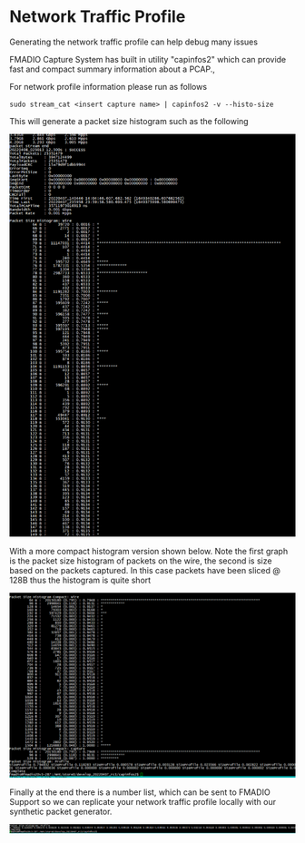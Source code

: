 # Network Traffic Profile

Generating the network traffic profile can help debug many issues

FMADIO Capture System has built in utility "capinfos2" which can provide fast and compact summary information about a PCAP.,

For network profile information please run as follows

```
sudo stream_cat <insert capture name> | capinfos2 -v --histo-size
```

This will generate a packet size histogram such as the following

![FMADIO Network Packet Size Histogram Full](<../.gitbook/assets/image (123).png>)

With a more compact histogram version shown below. Note the first graph is the packet size histogram of packets on the wire, the second is size based on the packets captured. In this case packets have been sliced @ 128B thus the histogram is quite short

![FMADIO Network Packet Size Histogram Compact](<../.gitbook/assets/image (127).png>)

Finally at the end there is a number list, which can be sent to FMADIO Support so we can replicate your network traffic profile locally with our synthetic packet generator.

![](<../.gitbook/assets/image (122).png>)
